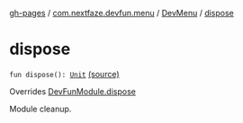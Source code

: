 [gh-pages](../../index.md) / [com.nextfaze.devfun.menu](../index.md) / [DevMenu](index.md) / [dispose](./dispose.md)

# dispose

`fun dispose(): `[`Unit`](https://kotlinlang.org/api/latest/jvm/stdlib/kotlin/-unit/index.html) [(source)](https://github.com/NextFaze/dev-fun/tree/master/devfun-menu/src/main/java/com/nextfaze/devfun/menu/DeveloperMenu.kt#L123)

Overrides [DevFunModule.dispose](../../com.nextfaze.devfun.core/-dev-fun-module/dispose.md)

Module cleanup.

